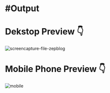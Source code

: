 # #Output
# Dekstop Preview 👇
![screencapture-file-zepblog](https://github.com/user-attachments/assets/180276e9-8449-48d2-9671-4d4fce4d0b39)

# Mobile Phone Preview 👇
![mobile](https://github.com/user-attachments/assets/197418cc-25fc-40df-88de-d88dc8025370)
